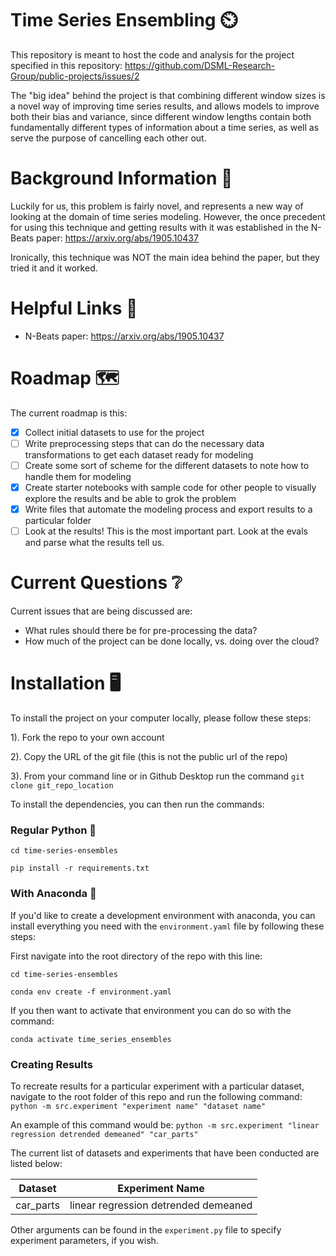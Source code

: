 # Time Series Ensembling ⏲️
This repository is meant to host the code and analysis for the project specified in this repository: https://github.com/DSML-Research-Group/public-projects/issues/2

The "big idea" behind the project is that combining different window sizes is a novel way of improving time series results, and allows models to improve both their bias and variance, since different window lengths contain both fundamentally different types of information about a time series, as well as serve the purpose of cancelling each other out.  

# Background Information 📖
Luckily for us, this problem is fairly novel, and represents a new way of looking at the domain of time series modeling.  However, the once precedent for using this technique and getting results with it was established in the N-Beats paper:  https://arxiv.org/abs/1905.10437

Ironically, this technique was NOT the main idea behind the paper, but they tried it and it worked.

# Helpful Links 🔗
 - N-Beats paper: https://arxiv.org/abs/1905.10437

# Roadmap 🗺️
The current roadmap is this:
 - [x] Collect initial datasets to use for the project
 - [ ] Write preprocessing steps that can do the necessary data transformations to get each dataset ready for modeling
 - [ ] Create some sort of scheme for the different datasets to note how to handle them for modeling
 - [x] Create starter notebooks with sample code for other people to visually explore the results and be able to grok the problem
 - [x] Write files that automate the modeling process and export results to a particular folder
 - [ ] Look at the results!  This is the most important part.  Look at the evals and parse what the results tell us.

# Current Questions ❔
Current issues that are being discussed are:

 - What rules should there be for pre-processing the data?
 - How much of the project can be done locally, vs. doing over the cloud?

# Installation 🖥️
To install the project on your computer locally, please follow these steps:

1).  Fork the repo to your own account

2).  Copy the URL of the git file (this is not the public url of the repo)

3).  From your command line or in Github Desktop run the command `git clone git_repo_location`

To install the dependencies, you can then run the commands:

### Regular Python 🐍
`cd time-series-ensembles`

`pip install -r requirements.txt`

### With Anaconda 🐍
If you'd like to create a development environment with anaconda, you can install everything you need with the `environment.yaml` file by following these steps:

First navigate into the root directory of the repo with this line:

`cd time-series-ensembles`

`conda env create -f environment.yaml`

If you then want to activate that environment you can do so with the command:

`conda activate time_series_ensembles`

### Creating Results

To recreate results for a particular experiment with a particular dataset, navigate to the root folder of this repo and run the following command:  `python -m src.experiment "experiment name" "dataset name"`

An example of this command would be: `python -m src.experiment "linear regression detrended demeaned" "car_parts"`

The current list of datasets and experiments that have been conducted are listed below:

| Dataset   | Experiment Name                      |
| --------- | -------------------------------------|
| car_parts | linear regression detrended demeaned |

Other arguments can be found in the `experiment.py` file to specify experiment parameters, if you wish.
